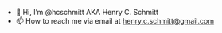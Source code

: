 - 👋 Hi, I’m @hcschmitt AKA Henry C. Schmitt
- 📫 How to reach me via email at henry.c.schmitt@gmail.com

<!---
hcschmitt/hcschmitt is a ✨ special ✨ repository because its `README.md` (this file) appears on your GitHub profile.
You can click the Preview link to take a look at your changes.
--->
